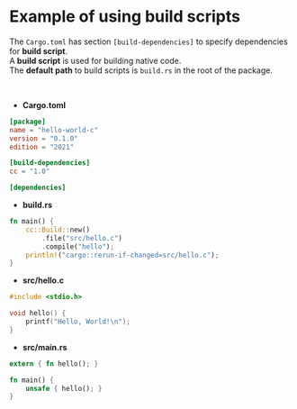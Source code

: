 # Example of using build scripts
The `Cargo.toml` has section `[build-dependencies]` to specify dependencies for **build script**.<br>
A **build script** is used for building native code.<br>
The **default path** to build scripts is `build.rs` in the root of the package.<br>

<br>

- **Cargo.toml**
```toml
[package]
name = "hello-world-c"
version = "0.1.0"
edition = "2021"

[build-dependencies]
cc = "1.0"

[dependencies]
```

- **build.rs**
```rust
fn main() {
    cc::Build::new()
        .file("src/hello.c")
        .compile("hello");
    println!("cargo::rerun-if-changed=src/hello.c");
}
```

- **src/hello.c**
```c
#include <stdio.h>

void hello() {
    printf("Hello, World!\n");
}
```

- **src/main.rs**
```rust
extern { fn hello(); }

fn main() {
    unsafe { hello(); }
}
```
